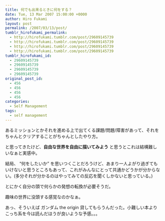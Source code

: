```yaml
---
title: 何でも出来るときに何をする？
date: Tue, 13 Mar 2007 15:00:00 +0000
author: Hiro Fukami
layout: post
permalink: /2007/03/13/post/
tumblr_hirofukami_permalink:
  - http://hirofukami.tumblr.com/post/29609145739
  - http://hirofukami.tumblr.com/post/29609145739
  - http://hirofukami.tumblr.com/post/29609145739
  - http://hirofukami.tumblr.com/post/29609145739
tumblr_hirofukami_id:
  - 29609145739
  - 29609145739
  - 29609145739
  - 29609145739
original_post_id:
  - 456
  - 456
  - 456
  - 456
categories:
  - Self Management
tags:
  - self management
---
```

<div class="section">
  <p>
    あるミッションとかそれを進める上で出てくる課題/問題/障害があって、それをちゃんとクリアすることがちゃんとしたやり方。
  </p>
  
  <p>
    と思ってきたけど、<span style="font-weight:bold;">自由な世界を自由に描いてみよう</span> と思うとこれは結構難しいなぁと実感中。
  </p>
  
  <p>
    結局、 &#8220;何をしたいか&#8221; を思いつくことだろうけど、あまり一人よがり過ぎてもいけないと思うところもあって、これがみんなにとって共通かどうかが分からない。(多分それが分かるのはやってみての反応を聞くしかないと思っている。)
  </p>
  
  <p>
    とにかく自分の頭で何らかの発想の転換が必要そうだ。
  </p>
  
  <p>
    趣味の世界に没頭する感覚なのかなぁ。
  </p>
  
  <p>
    あっ、そういえば ガンダム the origin 貸してもらうんだった。小難しい本よりこっち系を今は読んだほうが良いような予感。。。
  </p>
</div>